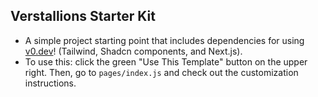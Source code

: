 ## Verstallions Starter Kit
- A simple project starting point that includes dependencies for using [v0.dev](https://v0.dev)! (Tailwind, Shadcn components, and Next.js).
- To use this: click the green "Use This Template" button on the upper right.  Then, go to `pages/index.js` and check out the customization instructions.
